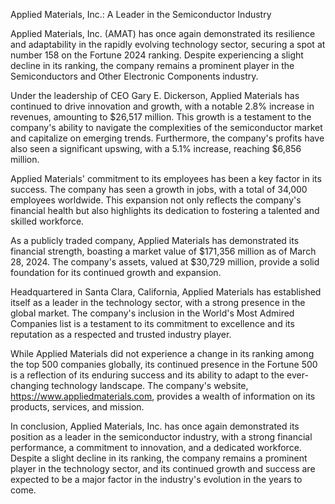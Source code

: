 Applied Materials, Inc.: A Leader in the Semiconductor Industry

Applied Materials, Inc. (AMAT) has once again demonstrated its resilience and adaptability in the rapidly evolving technology sector, securing a spot at number 158 on the Fortune 2024 ranking. Despite experiencing a slight decline in its ranking, the company remains a prominent player in the Semiconductors and Other Electronic Components industry.

Under the leadership of CEO Gary E. Dickerson, Applied Materials has continued to drive innovation and growth, with a notable 2.8% increase in revenues, amounting to $26,517 million. This growth is a testament to the company's ability to navigate the complexities of the semiconductor market and capitalize on emerging trends. Furthermore, the company's profits have also seen a significant upswing, with a 5.1% increase, reaching $6,856 million.

Applied Materials' commitment to its employees has been a key factor in its success. The company has seen a growth in jobs, with a total of 34,000 employees worldwide. This expansion not only reflects the company's financial health but also highlights its dedication to fostering a talented and skilled workforce.

As a publicly traded company, Applied Materials has demonstrated its financial strength, boasting a market value of $171,356 million as of March 28, 2024. The company's assets, valued at $30,729 million, provide a solid foundation for its continued growth and expansion.

Headquartered in Santa Clara, California, Applied Materials has established itself as a leader in the technology sector, with a strong presence in the global market. The company's inclusion in the World's Most Admired Companies list is a testament to its commitment to excellence and its reputation as a respected and trusted industry player.

While Applied Materials did not experience a change in its ranking among the top 500 companies globally, its continued presence in the Fortune 500 is a reflection of its enduring success and its ability to adapt to the ever-changing technology landscape. The company's website, https://www.appliedmaterials.com, provides a wealth of information on its products, services, and mission.

In conclusion, Applied Materials, Inc. has once again demonstrated its position as a leader in the semiconductor industry, with a strong financial performance, a commitment to innovation, and a dedicated workforce. Despite a slight decline in its ranking, the company remains a prominent player in the technology sector, and its continued growth and success are expected to be a major factor in the industry's evolution in the years to come.